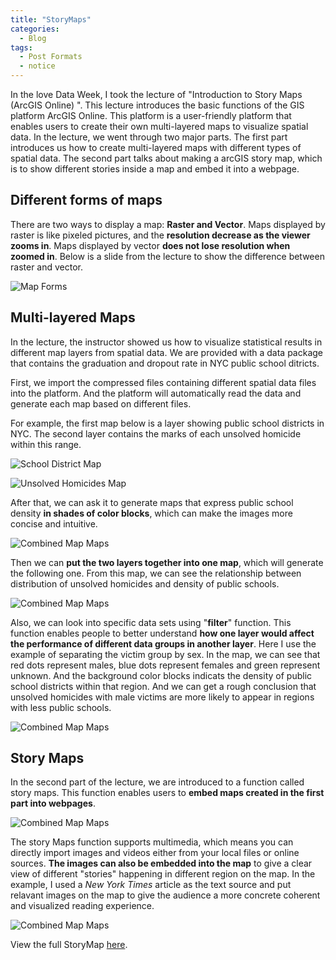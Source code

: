 ```yaml
---
title: "StoryMaps"
categories:
  - Blog
tags:
  - Post Formats
  - notice
---
```


In the love Data Week, I took the lecture of "Introduction to Story Maps (ArcGIS Online) ". This lecture introduces the basic functions of the GIS platform ArcGIS Online. This platform is a user-friendly platform that enables users to create their own multi-layered maps to visualize spatial data. In the lecture, we went through two major parts. The first part introduces us how to create multi-layered maps with different types of spatial data. The second part talks about making a arcGIS story map, which is to show different stories inside a map and embed it into a webpage.

## Different forms of maps

There are two ways to display a map: **Raster and Vector**.
Maps displayed by raster is like pixeled pictures, and the **resolution decrease as the viewer zooms in**. Maps displayed by vector **does not lose resolution when zoomed in**. Below is a slide from the lecture to show the difference between raster and vector.

![Map Forms]("/assets/images/mapforms.jpg")

## Multi-layered Maps 

In the lecture, the instructor showed us how to visualize statistical results in different map layers from spatial data. We are provided with a data package that contains the graduation and dropout rate in NYC public school ditricts. 

First, we import the compressed files containing different spatial data files into the platform. And the platform will automatically read the data and generate each map based on different files.

For example, the first map below is a layer showing public school districts in NYC. The second layer contains the marks of each unsolved homicide within this range. 

![School District Map]("/assets/images/school_districts.jpg")

![Unsolved Homicides Map]("/assets/images/unsolved_homicides.jpg")

After that, we can ask it to generate maps that express public school density **in shades of color blocks**, which can make the images more concise and intuitive.

![Combined Map Maps]("/assets/images/district_homimcide_color.jpg")

Then we can **put the two layers together into one map**, which will generate the following one. From this map, we can see the relationship between distribution of unsolved homicides and density of public schools.

![Combined Map Maps]("/assets/images/combined.jpg")

Also, we can look into specific data sets using "**filter**" function. This function enables people to better understand **how one layer would affect the performance of different data groups in another layer**. Here I use the example of separating the victim group by sex. In the map, we can see that red dots represent males, blue dots represent females and green represent unknown. And the background color blocks indicats the density of public school districts within that region. And we can get a rough conclusion that unsolved homicides with male victims are more likely to appear in regions with less public schools. 

![Combined Map Maps]("/assets/images/sex.jpg")

## Story Maps 

In the second part of the lecture, we are introduced to a function called story maps. This function enables users to **embed maps created in the first part into webpages**. 

![Combined Map Maps]("/assets/images/embed_maps.jpg")

The story Maps function supports multimedia, which means you can directly import images and videos either from your local files or online sources. **The images can also be embedded into the map** to give a clear view of different "stories" happening in different region on the map. In the example, I used a *New York Times* article as the text source and put relavant images on the map to give the audience a more concrete coherent and visualized reading experience.

![Combined Map Maps]("/assets/images/blk.jpg")

View the full StoryMap [here](https://storymaps.arcgis.com/stories/1278d6ead2e4460e96b59b8e11603c14).


























